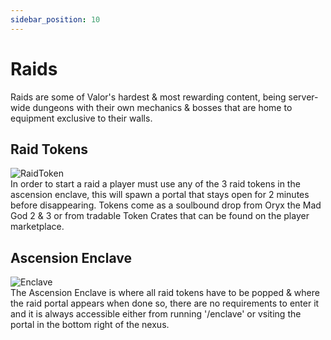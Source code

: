 ```yaml
---
sidebar_position: 10
---
```


# Raids
Raids are some of Valor's hardest & most rewarding content, being server-wide dungeons with their own mechanics & bosses that are home to equipment exclusive to their walls.

## Raid Tokens  
![RaidToken](https://i.imgur.com/odfA0qF.png)  
In order to start a raid a player must use any of the 3 raid tokens in the ascension enclave, this will spawn a portal that stays open for 2 minutes before disappearing. Tokens come as a soulbound drop from Oryx the Mad God 2 & 3 or from tradable Token Crates that can be found on the player marketplace.

## Ascension Enclave  
![Enclave](https://i.imgur.com/SLBh39A.png)  
The Ascension Enclave is where all raid tokens have to be popped & where the raid portal appears when done so, there are no requirements to enter it and it is always accessible either from running '/enclave' or vsiting the portal in the bottom right of the nexus.
